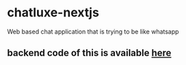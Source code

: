 # chatluxe-nextjs
Web based chat application that is trying to be like whatsapp

## backend code of this is available [here](https://github.com/mac-ad/chatluxe-api)
